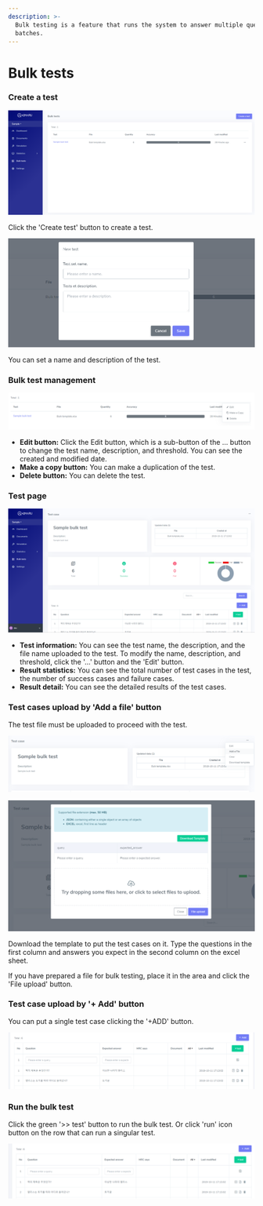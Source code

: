 ```yaml
---
description: >-
  Bulk testing is a feature that runs the system to answer multiple questions in
  batches.
---
```


# Bulk tests

### Create a test

![&apos;Bulk test list&apos; page](../.gitbook/assets/image%20%2841%29.png)

Click the 'Create test' button to create a test. 

![](../.gitbook/assets/image%20%282%29.png)

You can set a name and description of the test.

### Bulk test management

![](../.gitbook/assets/image%20%2840%29.png)

* **Edit button:** Click the Edit button, which is a sub-button of the ... button to change the test name, description, and threshold. You can see the created and modified date.
* **Make a copy button:** You can make a duplication of the test.
* **Delete button:** You can delete the test.

### Test page

![&apos;Bulk test&apos; page](../.gitbook/assets/image%20%2835%29.png)

* **Test information:** You can see the test name, the description, and the file name uploaded to the test. To modify the name, description, and threshold, click the '...' button and the 'Edit' button.
* **Result statistics:** You can see the total number of test cases in the test, the number of success cases and failure cases.
* **Result detail:** You can see the detailed results of the test cases. 

### **Test cases upload by 'Add a file' button**

The test file must be uploaded to proceed with the test.

![&apos;Add a file&apos; for bulk test](../.gitbook/assets/image%20%281%29.png)

![Download a template for bulk test and upload the prepared bulk test file](../.gitbook/assets/image%20%2845%29.png)

Download the template to put the test cases on it. Type the questions in the first column and answers you expect in the second column on the excel sheet.

If you have prepared a file for bulk testing, place it in the area and click the 'File upload' button.

### **Test case upload by '+ Add' button**

You can put a single test case clicking the '+ADD' button. 

![&apos;+Add&apos; button for upload a test case](../.gitbook/assets/image%20%2856%29.png)

### Run the bulk test

Click the green '&gt;&gt; test' button to run the bulk test. Or click 'run' icon button on the row that can run a singular test.

![](../.gitbook/assets/image%20%2821%29.png)

